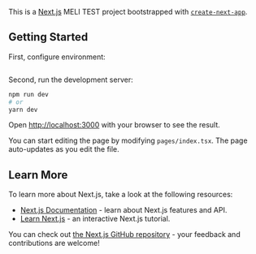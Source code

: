This is a [Next.js](https://nextjs.org/) MELI TEST project bootstrapped with [`create-next-app`](https://github.com/vercel/next.js/tree/canary/packages/create-next-app).

## Getting Started

First, configure environment:

```rename .env.example to .env and configure vars
```

Second, run the development server:

```bash
npm run dev
# or
yarn dev
```

Open [http://localhost:3000](http://localhost:3000) with your browser to see the result.

You can start editing the page by modifying `pages/index.tsx`. The page auto-updates as you edit the file.

## Learn More

To learn more about Next.js, take a look at the following resources:

- [Next.js Documentation](https://nextjs.org/docs) - learn about Next.js features and API.
- [Learn Next.js](https://nextjs.org/learn) - an interactive Next.js tutorial.

You can check out [the Next.js GitHub repository](https://github.com/vercel/next.js/) - your feedback and contributions are welcome!

